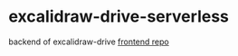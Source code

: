 # excalidraw-drive-serverless
backend of excalidraw-drive
[frontend repo](https://github.com/krAbhiDev/excalidraw-drive)

